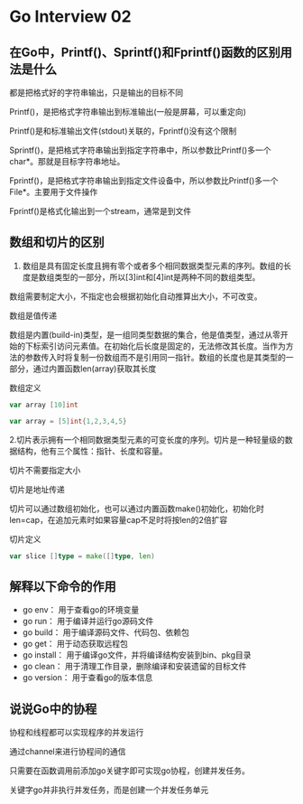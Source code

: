 # Go Interview 02

<!--more-->
## 在Go中，Printf()、Sprintf()和Fprintf()函数的区别用法是什么
都是把格式好的字符串输出，只是输出的目标不同

Printf()，是把格式字符串输出到标准输出(一般是屏幕，可以重定向)

Printf()是和标准输出文件(stdout)关联的，Fprintf()没有这个限制

Sprintf()，是把格式字符串输出到指定字符串中，所以参数比Printf()多一个char*。那就是目标字符串地址。

Fprintf()，是把格式字符串输出到指定文件设备中，所以参数比Printf()多一个File*。主要用于文件操作

Fprintf()是格式化输出到一个stream，通常是到文件
## 数组和切片的区别
1. 数组是具有固定长度且拥有零个或者多个相同数据类型元素的序列。数组的长度是数组类型的一部分，所以[3]int和[4]int是两种不同的数组类型。

数组需要制定大小，不指定也会根据初始化自动推算出大小，不可改变。

数组是值传递

数组是内置(build-in)类型，是一组同类型数据的集合，他是值类型，通过从零开始的下标索引访问元素值。在初始化后长度是固定的，无法修改其长度。当作为方法的参数传入时将复制一份数组而不是引用同一指针。数组的长度也是其类型的一部分，通过内置函数len(array)获取其长度

数组定义
```go
var array [10]int

var array = [5]int{1,2,3,4,5}
```
2.切片表示拥有一个相同数据类型元素的可变长度的序列。切片是一种轻量级的数据结构，他有三个属性：指针、长度和容量。

切片不需要指定大小

切片是地址传递

切片可以通过数组初始化，也可以通过内置函数make()初始化，初始化时len=cap，在追加元素时如果容量cap不足时将按len的2倍扩容

切片定义
```go
var slice []type = make([]type, len)
```
## 解释以下命令的作用
- go env：      用于查看go的环境变量
- go run：      用于编译并运行go源码文件
- go build：    用于编译源码文件、代码包、依赖包
- go get：      用于动态获取远程包
- go install：  用于编译go文件，并将编译结构安装到bin、pkg目录
- go clean：    用于清理工作目录，删除编译和安装遗留的目标文件
- go version：  用于查看go的版本信息
## 说说Go中的协程
协程和线程都可以实现程序的并发运行

通过channel来进行协程间的通信

只需要在函数调用前添加go关键字即可实现go协程，创建并发任务。

关键字go并非执行并发任务，而是创建一个并发任务单元
